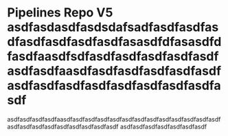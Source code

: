 # Pipelines Repo V5 asdfasdasdfasdsdafsadfasdfasdfasdfasdfasdfasdfasdfasasdfdfasasdfdfasdfaasdfsdfasdfasdfasdfasdfasdfasdfasdfaasdfasdfasdfasdfasdfasdfasdfasdfasdfasdfasdfasdfasdfasdfasdf
asdfasdfasdfasdfaasdfasdfasdfasdfasdfasdfasdfasdfasdfasdfasdfasdfasdfasdfasdfasdfasdfasdfasdfasdfasdfasdf
asdfasdfasdfasdfasdfasdfasdf
